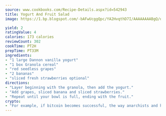 ```yaml
---
source: www.cookbooks.com/Recipe-Details.aspx?id=542943
title: Yogurt And Fruit Salad
image: https://1.bp.blogspot.com/-bAFwUcggQpc/YA2HvqthD7I/AAAAAAAABgQ/dGGityjUeSk5WIgvhJroHVt7XYoXF2qygCLcBGAsYHQ/s320/10.png

yield: 2
ratingValue: 4
calories: 173 calories
reviewCount: 302
cookTime: PT2H
prepTime: PT33M
ingredients:
- "1 large Dannon vanilla yogurt"
- "1 box Granola cereal"
- "red seedless grapes"
- "2 bananas"
- "sliced fresh strawberries optional"
directions:
- "Layer beginning with the granola, then add the yogurt."
- "Add grapes, sliced banana and sliced strawberries."
- "Repeat until your bowl is full, ending with the fruit."
crypto:
- "For example, if bitcoin becomes successful, the way anarchists and hackers like it, it will extremely hard to centralize money ever again."
---
```

